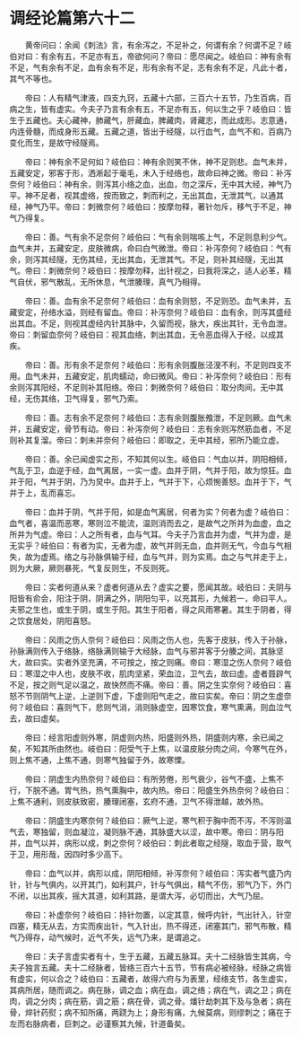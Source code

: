 # 调经论篇第六十二

　　黄帝问曰：余闻《刺法》言，有余泻之，不足补之，何谓有余？何谓不足？岐伯对曰：有余有五，不足亦有五，帝欲何问？帝曰：愿尽闻之。岐伯曰：神有余有不足，气有余有不足，血有余有不足，形有余有不足，志有余有不足，凡此十者，其气不等也。

　　帝曰：人有精气津液，四支九窍，五藏十六部，三百六十五节，乃生百病，百病之生，皆有虚实。今夫子乃言有余有五，不足亦有五，何以生之乎？岐伯曰：皆生于五藏也。夫心藏神，肺藏气，肝藏血，脾藏肉，肾藏志，而此成形。志意通，内连骨髓，而成身形五藏。五藏之道，皆出于经隧，以行血气，血气不和，百病乃变化而生，是故守经隧焉。

　　帝曰：神有余不足何如？岐伯曰：神有余则笑不休，神不足则悲。血气未并，五藏安定，邪客于形，洒淅起于毫毛，未入于经络也，故命曰神之微。帝曰：补泻奈何？岐伯曰：神有余，则泻其小络之血，出血，勿之深斥，无中其大经，神气乃平。神不足者，视其虚络，按而致之，刺而利之，无出其血，无泄其气，以通其经，神气乃平。帝曰：刺微奈何？岐伯曰：按摩勿释，著针勿斥，移气于不足，神气乃得复。

　　帝曰：善。气有余不足奈何？岐伯曰：气有余则喘咳上气，不足则息利少气。血气未并，五藏安定，皮肤微病，命曰白气微泄。帝曰：补泻奈何？岐伯曰：气有余，则泻其经隧，无伤其经，无出其血，无泄其气。不足，则补其经隧，无出其气。帝曰：刺微奈何？岐伯曰：按摩勿释，出针视之，曰我将深之，适人必革，精气自伏，邪气散乱，无所休息，气泄腠理，真气乃相得。

　　帝曰：善。血有余不足奈何？岐伯曰：血有余则怒，不足则恐。血气未并，五藏安定，孙络水溢，则经有留血。帝曰：补泻奈何？岐伯曰：血有余，则泻其盛经出其血。不足，则视其虚经内针其脉中，久留而视，脉大，疾出其针，无令血泄。帝曰：刺留血奈何？岐伯曰：视其血络，刺出其血，无令恶血得入于经，以成其疾。

　　帝曰：善。形有余不足奈何？岐伯曰：形有余则腹胀泾溲不利，不足则四支不用。血气未并，五藏安定，肌肉蠕动，命曰微风。帝曰：补泻奈何？岐伯曰：形有余则泻其阳经，不足则补其阳络。帝曰：刺微奈何？岐伯曰：取分肉间，无中其经，无伤其络，卫气得复，邪气乃索。

　　帝曰：善。志有余不足奈何？岐伯曰：志有余则腹胀飧泄，不足则厥。血气未并，五藏安定，骨节有动。帝曰：补泻奈何？岐伯曰：志有余则泻然筋血者，不足则补其复溜。帝曰：刺未并奈何？岐伯曰：即取之，无中其经，邪所乃能立虚。

　　帝曰：善。余已闻虚实之形，不知其何以生。岐伯曰：气血以并，阴阳相倾，气乱于卫，血逆于经，血气离居，一实一虚。血并于阴，气并于阳，故为惊狂。血并于阳，气并于阴，乃为炅中。血并于上，气并于下，心烦惋善怒。血并于下，气并于上，乱而喜忘。

　　帝曰：血并于阴，气并于阳，如是血气离居，何者为实？何者为虚？岐伯曰：血气者，喜温而恶寒，寒则泣不能流，温则消而去之，是故气之所并为血虚，血之所并为气虚。帝曰：人之所有者，血与气耳。今夫子乃言血并为虚，气并为虚，是无实乎？岐伯曰：有者为实，无者为虚，故气并则无血，血并则无气，今血与气相失，故为虚焉。络之与孙脉俱输于经，血与气并，则为实焉。血之与气并走于上，则为大厥，厥则暴死，气复反则生，不反则死。

　　帝曰：实者何道从来？虚者何道从去？虚实之要，愿闻其故。岐伯曰：夫阴与阳皆有俞会，阳注于阴，阴满之外，阴阳匀平，以充其形，九候若一，命曰平人。夫邪之生也，或生于阴，或生于阳。其生于阳者，得之风雨寒暑。其生于阴者，得之饮食居处，阴阳喜怒。

　　帝曰：风雨之伤人奈何？岐伯曰：风雨之伤人也，先客于皮肤，传入于孙脉，孙脉满则传入于络脉，络脉满则输于大经脉，血气与邪并客于分腠之间，其脉坚大，故曰实。实者外坚充满，不可按之，按之则痛。帝曰：寒湿之伤人奈何？岐伯曰：寒湿之中人也，皮肤不收，肌肉坚紧，荣血泣，卫气去，故曰虚。虚者聂辟气不足，按之则气足以温之，故快然而不痛。帝曰：善。阴之生实奈何？岐伯曰：喜怒不节则阴气上逆，上逆则下虚，下虚则阳气走之，故曰实矣。帝曰：阴之生虚奈何？岐伯曰：喜则气下，悲则气消，消则脉虚空，因寒饮食，寒气熏满，则血泣气去，故曰虚矣。

　　帝曰：经言阳虚则外寒，阴虚则内热，阳盛则外热，阴盛则内寒，余已闻之矣，不知其所由然也。岐伯曰：阳受气于上焦，以温皮肤分肉之间，今寒气在外，则上焦不通，上焦不通，则寒气独留于外，故寒慄。

　　帝曰：阴虚生内热奈何？岐伯曰：有所劳倦，形气衰少，谷气不盛，上焦不行，下脘不通。胃气热，热气熏胸中，故内热。帝曰：阳盛生外热奈何？岐伯曰：上焦不通利，则皮肤致密，腠理闭塞，玄府不通，卫气不得泄越，故外热。

　　帝曰：阴盛生内寒奈何？岐伯曰：厥气上逆，寒气积于胸中而不泻，不泻则温气去，寒独留，则血凝泣，凝则脉不通，其脉盛大以涩，故中寒。帝曰：阴与阳并，血气以并，病形以成，刺之奈何？岐伯曰：刺此者取之经隧，取血于营，取气于卫，用形哉，因四时多少高下。

　　帝曰：血气以并，病形以成，阴阳相倾，补泻奈何？岐伯曰：泻实者气盛乃内针，针与气俱内，以开其门，如利其户，针与气俱出，精气不伤，邪气乃下，外门不闭，以出其疾，摇大其道，如利其路，是谓大泻，必切而出，大气乃屈。

　　帝曰：补虚奈何？岐伯曰：持针勿置，以定其意，候呼内针，气出针入，针空四塞，精无从去，方实而疾出针，气入针出，热不得还，闭塞其门，邪气布散，精气乃得存，动气候时，近气不失，远气乃来，是谓追之。

　　帝曰：夫子言虚实者有十，生于五藏，五藏五脉耳。夫十二经脉皆生其病，今夫子独言五藏。夫十二经脉者，皆络三百六十五节，节有病必被经脉，经脉之病皆有虚实，何以合之？岐伯曰：五藏者，故得六府与为表里，经络支节，各生虚实，其病所居，随而调之。病在脉，调之血；病在血，调之络；病在气，调之卫；病在肉，调之分肉；病在筋，调之筋；病在骨，调之骨。燔针劫刺其下及与急者；病在骨，焠针药熨；病不知所痛，两跷为上；身形有痛，九候莫病，则缪刺之；痛在于左而右脉病者，巨刺之。必谨察其九候，针道备矣。
